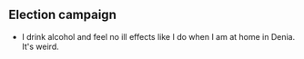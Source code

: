 ## Election campaign

- I drink alcohol and feel no ill effects like I do when I am at home in Denia. It's weird.